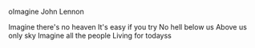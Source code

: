 oImagine
John Lennon

Imagine there's no heaven
It's easy if you try
No hell below us
Above us only sky
Imagine all the people
Living for todayss
